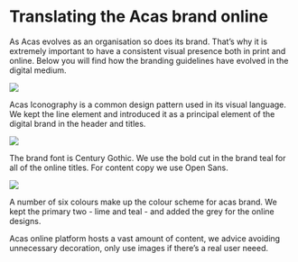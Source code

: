 Translating the Acas brand online 
============

As Acas evolves as an organisation so does its brand. That’s why it is extremely important to have a consistent visual presence both in print and online. Below you will find how the branding guidelines have evolved in the digital medium.

<img src='/images/style-guide/iconography.png'>

Acas Iconography is a common design pattern used in its visual language. We kept the line element and introduced it as a principal element of the digital brand in the header and titles. 


<img src='/images/style-guide/header-fonts.png'>

The brand font is Century Gothic. We use the bold cut in the brand teal for all of the online titles. For content copy we use Open Sans.


<img src='/images/style-guide/colour-usage.png'>

A number of six colours make up the colour scheme for acas brand. We kept the primary two - lime and teal - and added the grey for the online designs.

Acas online platform hosts a vast amount of content, we advice avoiding unnecessary decoration, only use images if there’s a real user neeed.

